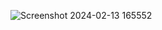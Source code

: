 ![Screenshot 2024-02-13 165552](https://github.com/Asif45uaha/mern_chat/assets/96048712/b63fa84b-6068-4ad8-a3bc-b19154b336cc)
